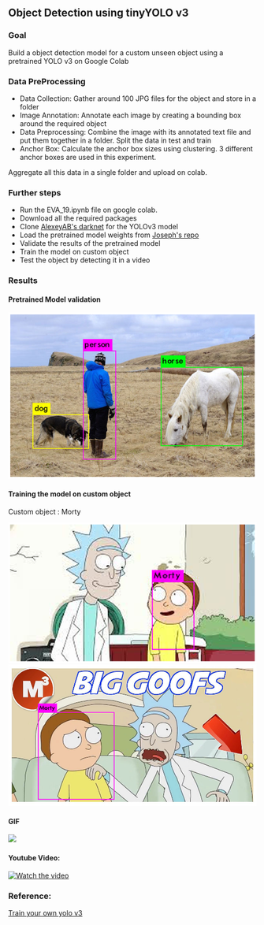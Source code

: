 


## Object Detection using tinyYOLO v3
 ### Goal
 Build a object detection model for a custom unseen object using a pretrained YOLO v3 on Google Colab

### Data PreProcessing

 - Data Collection: Gather around 100 JPG files for the object and store in a folder
- Image Annotation: Annotate each image by creating a bounding box around the required object
- Data Preprocessing: Combine the image with its annotated text file and put them together in a folder. Split the data in test and train
- Anchor Box: Calculate the anchor box sizes using clustering. 3 different anchor boxes are used in this experiment.

Aggregate all this data in a single folder and upload on colab. 
### Further steps

 - Run the EVA_19.ipynb file on google colab.
- Download all the required packages
- Clone [AlexeyAB's darknet](https://github.com/AlexeyAB/darknet/) for the YOLOv3 model
- Load the pretrained model weights from [Joseph's repo](https://pjreddie.com/media/files/yolov3.weights)
- Validate the results of the pretrained model
- Train the model on custom object
- Test the object by detecting it in a video
### Results  
#### Pretrained Model validation  

![Pretrained model](Project%2019/assets/YoloPretrainedPrediction.png)
  
#### Training the model on custom object  

Custom object : Morty  

<img src="Project%2019/assets/YoloMorty1.png" width=750px align="centre"/>
<img src="Project%2019/assets/YoloMorty2.png" width=750px align="centre"/>

#### GIF  

<img src="Project%2019/assets/SchwiftyGif.gif" width=750px align="centre"/>

#### Youtube Video:  

[![Watch the video](https://img.youtube.com/vi/-3Ki16nlOS0/hqdefault.jpg)](https://www.youtube.com/watch?v=-3Ki16nlOS0)



### Reference: 
[Train your own yolo v3](https://medium.com/@today.rafi/train-your-own-tiny-yolo-v3-on-google-colaboratory-with-the-custom-dataset-2e35db02bf8f)
